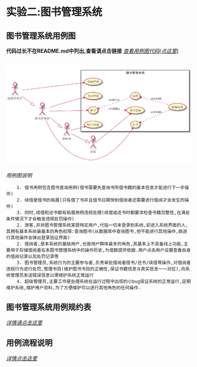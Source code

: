 # 实验二:图书管理系统

## 图书管理系统用例图
**代码过长不在README.md中列出,查看请点击链接**
[*查看用例图代码(点这里)*](../out/test2/bookMange/图书管理系统用例图.png)
## ![图书管理系统用例图](图书管理系统用例图.png)
*用例图说明*
~~~
    1. 借书用例包含图书查询用例(借书需要先查询书所借书籍的基本信息才能进行下一步操作)
    2. 续借是借书的拓展(只有借了书并且借书日期快到借阅者还需要进行借阅才会发生的操作)
    3. 同时,续借和还书都有拓展用例违规处理(续借或还书时都要求检查书籍完整性,在满足条件情况下才会触发违规处罚操作)
    2. 游客,并非图书管理系统某提特定用户,代指一切未登录到系统,却进入系统界面的人,其拥有基本系统最基本的角色权限:查询图书(从数据库中查询图书,但不能进行其他操作,姚进行其他操作会弹出登录验证界面)
    2. 借阅者,是本系统的基础用户,也是用户群体最多的角色,其基本上不具备线上功能,主要用于存储借阅者在本图书管理系统中的操作历史,为借数提供依据.用户点击用户设置查看自身的借阅记录以及处罚记录等
    3. 图书管理员,系统行为的主要参与者,负责审批借阅者借书/还书/续借等操作,对借阅者违规行为进行处罚,管理书目(维护图书书目的正确性,保证书籍信息与真实信息一一对应),向系统管理员发送错误信息以便维护系统正常运行
    4. 超级管理员,主要工作是处理系统在运行过程中出现的小bug保证系统的正常运行,定期维护系统,维护用户资料,为了方便维护可以进行其他角色的任何操作.
~~~
## 图书管理系统用例规约表
[*详情请点击这里*](usecaseTable.md)
## 用例流程说明
[*详情点击这里*](instruction.md)
